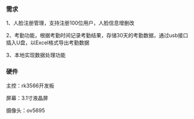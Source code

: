 ### 需求

1、人脸注册管理，支持注册100位用户，人脸信息增删改

2、考勤功能，根据考勤时间记录考勤结果，存储30天的考勤数据，通过usb接口插入U盘，以Excel格式导出考勤数据

3、本地实现数据处理功能

### 硬件

主控：rk3566开发板

屏幕：3.1寸液晶屏

摄像头：ov5695
